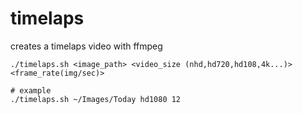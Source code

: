 timelaps
========

creates a timelaps video with ffmpeg

	./timelaps.sh <image_path> <video_size (nhd,hd720,hd108,4k...)> <frame_rate(img/sec)>
	
	# example
	./timelaps.sh ~/Images/Today hd1080 12
